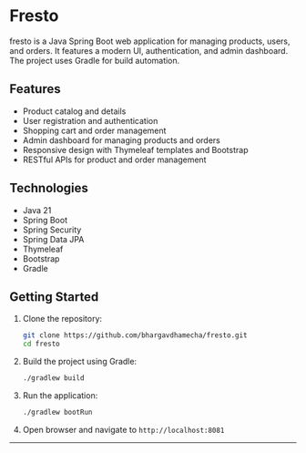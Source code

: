 # Fresto
fresto is a Java Spring Boot web application for managing products, users, and orders. It features a modern UI, authentication, and admin dashboard. The project uses Gradle for build automation.

## Features
- Product catalog and details
- User registration and authentication
- Shopping cart and order management
- Admin dashboard for managing products and orders
- Responsive design with Thymeleaf templates and Bootstrap
- RESTful APIs for product and order management

## Technologies
- Java 21
- Spring Boot
- Spring Security
- Spring Data JPA
- Thymeleaf
- Bootstrap
- Gradle

## Getting Started

1. Clone the repository:
   ```bash
   git clone https://github.com/bhargavdhamecha/fresto.git
   cd fresto
    ```
2. Build the project using Gradle:
   ```bash
   ./gradlew build
   ```
3. Run the application:
    ```bash
    ./gradlew bootRun
     ```
4. Open browser and navigate to `http://localhost:8081`

<hr>